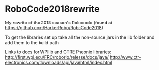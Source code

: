# RoboCode2018rewrite

My rewrite of the 2018 season's Robocode (found at https://github.com/HarkerRobo/RoboCode2018)

To get the libraries set up take all the non-source jars in the lib folder and add them to the build path

Links to docs for WPIlib and CTRE Pheonix libraries:
http://first.wpi.edu/FRC/roborio/release/docs/java/
http://www.ctr-electronics.com/downloads/api/java/html/index.html
